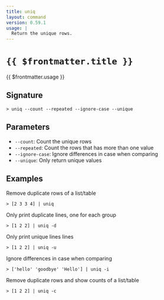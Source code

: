 ```yaml
---
title: uniq
layout: command
version: 0.59.1
usage: |
  Return the unique rows.
---
```


# `{{ $frontmatter.title }}`

<div style='white-space: pre-wrap;'>{{ $frontmatter.usage }}</div>

## Signature

```> uniq --count --repeated --ignore-case --unique```

## Parameters

 -  `--count`: Count the unique rows
 -  `--repeated`: Count the rows that has more than one value
 -  `--ignore-case`: Ignore differences in case when comparing
 -  `--unique`: Only return unique values

## Examples

Remove duplicate rows of a list/table
```shell
> [2 3 3 4] | uniq
```

Only print duplicate lines, one for each group
```shell
> [1 2 2] | uniq -d
```

Only print unique lines lines
```shell
> [1 2 2] | uniq -u
```

Ignore differences in case when comparing
```shell
> ['hello' 'goodbye' 'Hello'] | uniq -i
```

Remove duplicate rows and show counts of a list/table
```shell
> [1 2 2] | uniq -c
```
